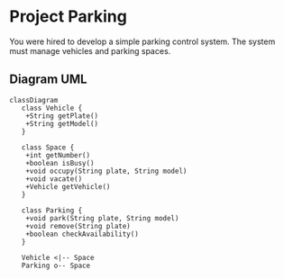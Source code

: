 # Project Parking

You were hired to develop a simple parking control system. The system must manage vehicles and parking spaces.

## Diagram UML

```mermaid
classDiagram
   class Vehicle {
    +String getPlate()
    +String getModel()
   }

   class Space {
    +int getNumber()
    +boolean isBusy()
    +void occupy(String plate, String model)
    +void vacate()
    +Vehicle getVehicle()
   }

   class Parking {
    +void park(String plate, String model)
    +void remove(String plate)
    +boolean checkAvailability()
   }

   Vehicle <|-- Space
   Parking o-- Space
